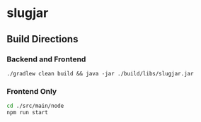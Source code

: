 # slugjar

## Build Directions

### Backend and Frontend

`./gradlew clean build && java -jar ./build/libs/slugjar.jar`

### Frontend Only
```bash
cd ./src/main/node
npm run start
```
